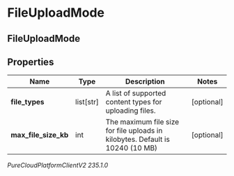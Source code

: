 # FileUploadMode

## FileUploadMode

## Properties

|Name | Type | Description | Notes|
|------------ | ------------- | ------------- | -------------|
| **file_types** | list[str] | A list of supported content types for uploading files. | [optional] |
| **max_file_size_kb** | int | The maximum file size for file uploads in kilobytes. Default is 10240 (10 MB) | [optional] |



_PureCloudPlatformClientV2 235.1.0_
